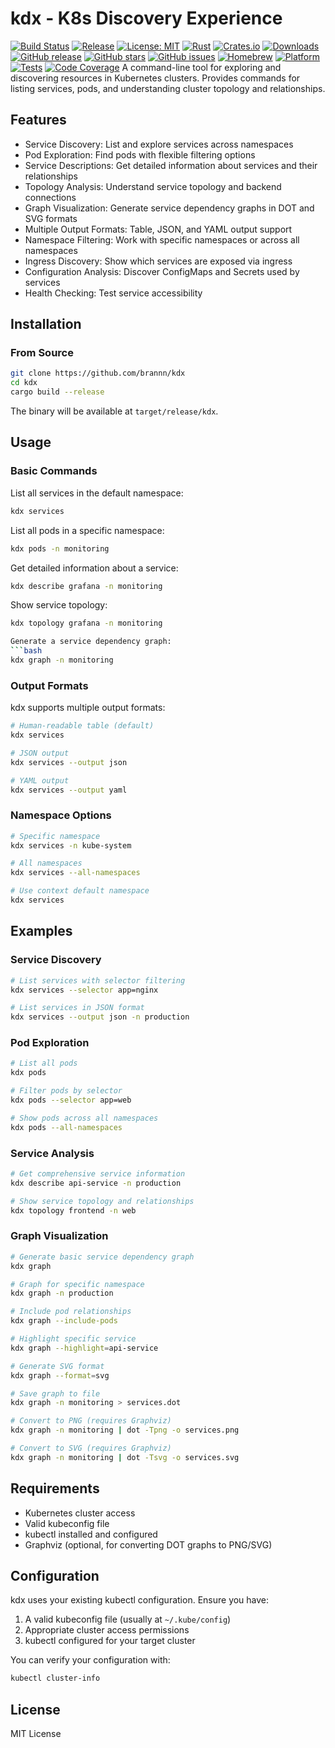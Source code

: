 # kdx - K8s Discovery Experience


[![Build Status](https://github.com/brannn/kdx/workflows/CI/badge.svg)](https://github.com/brannn/kdx/actions)
[![Release](https://github.com/brannn/kdx/workflows/Release/badge.svg)](https://github.com/brannn/kdx/releases)
[![License: MIT](https://img.shields.io/badge/License-MIT-yellow.svg)](https://opensource.org/licenses/MIT)
[![Rust](https://img.shields.io/badge/rust-1.70+-blue.svg)](https://www.rust-lang.org)
[![Crates.io](https://img.shields.io/crates/v/kdx.svg)](https://crates.io/crates/kdx)
[![Downloads](https://img.shields.io/crates/d/kdx.svg)](https://crates.io/crates/kdx)
[![GitHub release](https://img.shields.io/github/release/brannn/kdx.svg)](https://github.com/brannn/kdx/releases)
[![GitHub stars](https://img.shields.io/github/stars/brannn/kdx.svg)](https://github.com/brannn/kdx/stargazers)
[![GitHub issues](https://img.shields.io/github/issues/brannn/kdx.svg)](https://github.com/brannn/kdx/issues)
[![Homebrew](https://img.shields.io/badge/homebrew-available-brightgreen.svg)](https://github.com/brannn/homebrew-kdx)
[![Platform](https://img.shields.io/badge/platform-macOS%20%7C%20Linux-lightgrey.svg)](https://github.com/brannn/kdx)
[![Tests](https://img.shields.io/badge/tests-23%20passing-brightgreen.svg)](https://github.com/brannn/kdx/actions)
[![Code Coverage](https://img.shields.io/badge/coverage-core%20modules-green.svg)](https://github.com/brannn/kdx)
A command-line tool for exploring and discovering resources in Kubernetes clusters. Provides commands for listing services, pods, and understanding cluster topology and relationships.

## Features

- Service Discovery: List and explore services across namespaces
- Pod Exploration: Find pods with flexible filtering options
- Service Descriptions: Get detailed information about services and their relationships
- Topology Analysis: Understand service topology and backend connections
- Graph Visualization: Generate service dependency graphs in DOT and SVG formats
- Multiple Output Formats: Table, JSON, and YAML output support
- Namespace Filtering: Work with specific namespaces or across all namespaces
- Ingress Discovery: Show which services are exposed via ingress
- Configuration Analysis: Discover ConfigMaps and Secrets used by services
- Health Checking: Test service accessibility

## Installation

### From Source

```bash
git clone https://github.com/brannn/kdx
cd kdx
cargo build --release
```

The binary will be available at `target/release/kdx`.

## Usage

### Basic Commands

List all services in the default namespace:
```bash
kdx services
```

List all pods in a specific namespace:
```bash
kdx pods -n monitoring
```

Get detailed information about a service:
```bash
kdx describe grafana -n monitoring
```

Show service topology:
```bash
kdx topology grafana -n monitoring

Generate a service dependency graph:
```bash
kdx graph -n monitoring
``````

### Output Formats

kdx supports multiple output formats:

```bash
# Human-readable table (default)
kdx services

# JSON output
kdx services --output json

# YAML output
kdx services --output yaml
```

### Namespace Options

```bash
# Specific namespace
kdx services -n kube-system

# All namespaces
kdx services --all-namespaces

# Use context default namespace
kdx services
```

## Examples

### Service Discovery

```bash
# List services with selector filtering
kdx services --selector app=nginx

# List services in JSON format
kdx services --output json -n production
```

### Pod Exploration

```bash
# List all pods
kdx pods

# Filter pods by selector
kdx pods --selector app=web

# Show pods across all namespaces
kdx pods --all-namespaces
```

### Service Analysis

```bash
# Get comprehensive service information
kdx describe api-service -n production

# Show service topology and relationships
kdx topology frontend -n web
```

### Graph Visualization

```bash
# Generate basic service dependency graph
kdx graph

# Graph for specific namespace
kdx graph -n production

# Include pod relationships
kdx graph --include-pods

# Highlight specific service
kdx graph --highlight=api-service

# Generate SVG format
kdx graph --format=svg

# Save graph to file
kdx graph -n monitoring > services.dot

# Convert to PNG (requires Graphviz)
kdx graph -n monitoring | dot -Tpng -o services.png

# Convert to SVG (requires Graphviz)
kdx graph -n monitoring | dot -Tsvg -o services.svg
```
## Requirements

- Kubernetes cluster access
- Valid kubeconfig file
- kubectl installed and configured
- Graphviz (optional, for converting DOT graphs to PNG/SVG)
## Configuration

kdx uses your existing kubectl configuration. Ensure you have:

1. A valid kubeconfig file (usually at `~/.kube/config`)
2. Appropriate cluster access permissions
3. kubectl configured for your target cluster

You can verify your configuration with:
```bash
kubectl cluster-info
```

## License

MIT License
